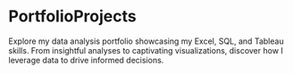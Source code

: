 # PortfolioProjects
Explore my data analysis portfolio showcasing my Excel, SQL, and Tableau skills. From insightful analyses to captivating visualizations, discover how I leverage data to drive informed decisions.
